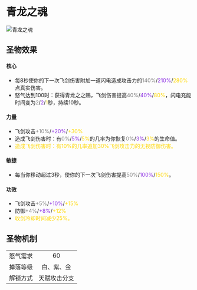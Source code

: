# 青龙之魂

![青龙之魂](青龙之魂.png)

## 圣物效果

#### **核心**

- 每8秒使你的下一次飞剑伤害附加一道闪电造成攻击力的<font color=gray>140%</font>/<font color=BlueViolet>210%</font>/<font color=gold>280%</font>点真实伤害。 
- 怒气达到100时：获得青龙之之赐，飞剑伤害提高<font color=gray>40%</font>/<font color=BlueViolet>40%</font>/<font color=gold>80%</font>，闪电充能时间变为<font color=gray>2</font>/<font color=BlueViolet>2</font>/<font color=gold>1</font>秒，持续10秒。

#### **力量**

- 飞剑攻击<font color=gray>+10%</font>/<font color=BlueViolet>+20%</font>/<font color=gold>+30%</font>
- 造成飞剑伤害时：有<font color=gray>0%</font>/<font color=BlueViolet>5%</font>/<font color=gold>5%</font>的几率为你恢复<font color=gray>0%</font>/<font color=BlueViolet>3%</font>/<font color=gold>3%</font>的生命值。
- <font color=gold>造成飞剑伤害时：有10%的几率追加30%飞剑攻击力的无视防御伤害。</font>

#### **敏捷**

- 每当你移动超过3秒，使你的下一次飞剑伤害提高<font color=gray>50%</font>/<font color=BlueViolet>100%</font>/<font color=gold>150%</font>。

#### **功效**

- 飞剑攻击<font color=gray>+5%</font>/<font color=BlueViolet>+10%</font>/<font color=gold>+15%</font>
- 防御<font color=gray>+4%</font>/<font color=BlueViolet>+8%</font>/<font color=gold>+12%</font>
- <font color=gold>收剑冷却时间减少25%。</font>

## 圣物机制

|||
| :----: | :----: |
|怒气需求|60|
|掉落等级|白、紫、金|
|解锁方式|天赋攻击分支|


